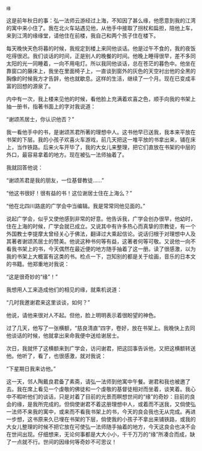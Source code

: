     缘 

   这是前年秋日的事：弘一法师云游经过上海，不知因了甚么缘，他愿意到我的江湾的寓中来小住了。我在北火车站遇见他，从他手中接取了拐杖和扁担，陪他上车，来到江湾的缘缘堂，请他住在前楼，我自己和两个孩子住在楼下。

   每天晚快天色将暮的时候，我规定到楼上来同他谈话。他是过午不食的，我的夜饭吃得很迟。我们谈话的时间，正是别人的晚餐的时间。他晚上睡得很早，差不多同太阳的光一同睡着，一向不用电灯。所以我同他谈话，总在苍茫的暮色中。他坐在靠窗口的藤床上，我坐在里面椅子上，一直谈到窗外的灰色的天空衬出他的全黑的胸像的时候我方才告辞，他也就歇息。这样的生活，继续了一个月。现在已变成丰富的回想的源泉了。

   内中有一次，我上楼来见他的时候，看他脸上充满着欢喜之色，顺手向我的书架上抽一册书，指著书面上的字对我说道：

   “谢颂羔居士，你认识他否？”

   我一看他手中的书，是谢颂羔君所著的理想中人。这书他早已送我，我本来平放在书架的下层。我的小孩子欢喜火车游戏，前几天把这一堆平放的书拿出来，铺在床上，当作铁路。后来火车开毕了，我的大女儿来整理，把它们直放在书架的中层的外口，最容易拿着的地方。现在被弘一法师抽着了。

   我就回答他说：

   “谢颂羔君是我的朋友，一位基督教徒……”

   “他这书很好！很有益的书！这位谢居士住在上海么？”

   “他在北四川路底的广学会中当编辑。我是常常同他见面的。”

   说起广学会，似乎又使他感到非常的好意。他告诉我，广学会创办很早，他幼时，住在上海的时候，广学会就已成立。又说其中有许多热心而真挚的宗教徒，有一个外国教士李提摩太曾经关心于佛法，翻译过大乘起信论。说话归根于对理想中人及其著者谢颂羔居士的赞美。他说这种书何等有益，这著者何等可敬。又说他一向不看我书架上的书，今天偶然在最近便的地方随手抽着了这一册。读了很感激，以为我的书架上大概富有这类的书。检点一下，岂知别的都是关于绘画，音乐的日本文的书籍。他郑重地对我说：

   “这是很奇妙的“缘”！”

   我想用人工来造成他们的相见的缘，就乘机说道：

   “几时我邀谢君来这里谈谈，如何？”

   他说，请他来很对人不起。但他，脸上明明表示着很盼望的神色。

   过了几天，他写了一张横额，“慈良清直”四字，卷好，放在书架上。我晚快上去同他谈话的时候，他就拿出来命我便中送给谢居士。

   次日，我就怀了这横额来到广学会，访问谢君，把这回事告诉他，又把这横额转送他。他听了，看了，也很感激，就对我说：

   “下星期日我来访他。”

   这一天，邻人陶戴良君备了素斋，请弘一法师到他寓中午餐。谢君和我也被邀了去。我在席上看见一个虔敬的佛徒和一个虔敬的基督徒相对而坐着，谈笑着。我心中不暇听他们的谈话，只是对着了目前的光景而瞑想世间的“缘”的奇妙：目前的良会的缘，是我所完成的。但倘使谢君不着这册理想中人，或着而不送我，又倘使弘一法师不来我的寓中，或来而不看我书架上的书，今天的良会我也无从完成。再进一步想，这书原来久已埋在书架的下层，倘使我的小孩子不拿出来铺铁路，或我的大女儿整理的时候不把它放在可使弘一法师随手抽着的地方，今天这良会也决不会在世间出现。仔细想来，无论何事都是大大小小，千千万万的“缘”所凑合而成，缺了一点就不行。世间的因缘何等奇妙不可思议！

